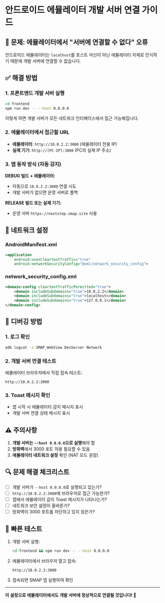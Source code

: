 # 안드로이드 에뮬레이터 개발 서버 연결 가이드

## 🚨 문제: 에뮬레이터에서 "서버에 연결할 수 없다" 오류

안드로이드 에뮬레이터는 `localhost`를 호스트 머신이 아닌 에뮬레이터 자체로 인식하기 때문에 개발 서버에 연결할 수 없습니다.

## ✅ 해결 방법

### 1. 프론트엔드 개발 서버 실행
```bash
cd frontend
npm run dev -- --host 0.0.0.0
```

이렇게 하면 개발 서버가 모든 네트워크 인터페이스에서 접근 가능해집니다.

### 2. 에뮬레이터에서 접근할 URL
- **에뮬레이터**: `http://10.0.2.2:3000` (에뮬레이터 전용 IP)
- **실제 기기**: `http://[PC-IP]:3000` (PC의 실제 IP 주소)

### 3. 앱 동작 방식 (자동 감지)

**DEBUG 빌드 + 에뮬레이터:**
- 자동으로 `10.0.2.2:3000` 연결 시도
- 개발 서버가 없으면 운영 서버로 폴백

**RELEASE 빌드 또는 실제 기기:**
- 운영 서버 `https://nextstep.smap.site` 사용

## 🔧 네트워크 설정

### AndroidManifest.xml
```xml
<application
    android:usesCleartextTraffic="true"
    android:networkSecurityConfig="@xml/network_security_config">
```

### network_security_config.xml
```xml
<domain-config cleartextTrafficPermitted="true">
    <domain includeSubdomains="true">10.0.2.2</domain>
    <domain includeSubdomains="true">localhost</domain>
    <domain includeSubdomains="true">127.0.0.1</domain>
</domain-config>
```

## 🐛 디버깅 방법

### 1. 로그 확인
```bash
adb logcat -s SMAP_WebView DevServer Network
```

### 2. 개발 서버 연결 테스트
에뮬레이터 브라우저에서 직접 접속 테스트:
```
http://10.0.2.2:3000
```

### 3. Toast 메시지 확인
- 앱 시작 시 에뮬레이터 감지 메시지 표시
- 개발 서버 연결 상태 메시지 표시

## ⚠️ 주의사항

1. **개발 서버는 `--host 0.0.0.0`으로 실행**해야 함
2. **방화벽**에서 3000 포트 허용 필요할 수 있음
3. **에뮬레이터 네트워크 설정** 확인 (NAT 모드 권장)

## 🔍 문제 해결 체크리스트

- [ ] 개발 서버가 `--host 0.0.0.0`로 실행되고 있는가?
- [ ] `http://10.0.2.2:3000`에 브라우저로 접근 가능한가?
- [ ] 앱에서 에뮬레이터 감지 Toast 메시지가 나타나는가?
- [ ] 네트워크 보안 설정이 올바른가?
- [ ] 방화벽이 3000 포트를 차단하고 있지 않은가?

## 🎯 빠른 테스트

1. 개발 서버 실행:
   ```bash
   cd frontend && npm run dev -- --host 0.0.0.0
   ```

2. 에뮬레이터에서 브라우저 열고 접속:
   ```
   http://10.0.2.2:3000
   ```

3. 접속되면 SMAP 앱 실행하여 확인

---

**이 설정으로 에뮬레이터에서도 개발 서버에 정상적으로 연결될 것입니다! 🚀** 